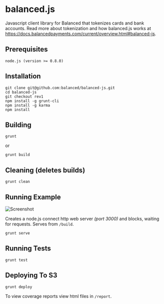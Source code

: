 # balanced.js #

Javascript client library for Balanced that tokenizes cards and bank accounts. Read more about tokenization and how balanced.js works at https://docs.balancedpayments.com/current/overview.html#balanced-js.

## Prerequisites ##

    node.js (version >= 0.8.0)

## Installation ##

    git clone git@github.com:balanced/balanced-js.git
    cd balanced-js
    git checkout rev1
    npm install -g grunt-cli
    npm install -g karma
    npm install

## Building ###

    grunt

or

    grunt build

## Cleaning (deletes builds) ##

    grunt clean

## Running Example ##

![Screenshot](http://i.imgur.com/M7Wd9rq.png)

Creates a node.js connect http web server *(port 3000)* and blocks, waiting for requests. Serves from `/build`.

    grunt serve

## Running Tests ##

    grunt test

## Deploying To S3 ##

    grunt deploy

To view coverage reports view html files in `/report`.
